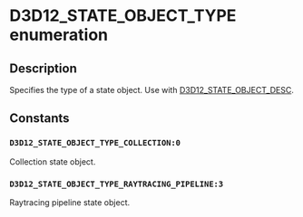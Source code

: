 # D3D12_STATE_OBJECT_TYPE enumeration

## Description

Specifies the type of a state object. Use with [D3D12_STATE_OBJECT_DESC](https://learn.microsoft.com/windows/desktop/api/d3d12/ns-d3d12-d3d12_state_object_desc).

## Constants

### `D3D12_STATE_OBJECT_TYPE_COLLECTION:0`

Collection state object.

### `D3D12_STATE_OBJECT_TYPE_RAYTRACING_PIPELINE:3`

Raytracing pipeline state object.